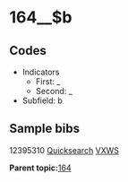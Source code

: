 # 164\_\_$b

## Codes

-   Indicators
    -   First: \_
    -   Second: \_
-   Subfield: b

## Sample bibs

12395310 [Quicksearch](https://search.library.yale.edu/catalog/12395310) [VXWS](http://prodorbis.library.yale.edu:7014/vxws/GetHoldingsService?bibId=12395310)

**Parent topic:**[164](../../tags/164/164.md)

